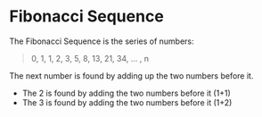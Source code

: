 # Fibonacci Sequence

The Fibonacci Sequence is the series of numbers:

> 0, 1, 1, 2, 3, 5, 8, 13, 21, 34, ... , n

The next number is found by adding up the two numbers before it.
 - The 2 is found by adding the two numbers before it (1+1)
 - The 3 is found by adding the two numbers before it (1+2)